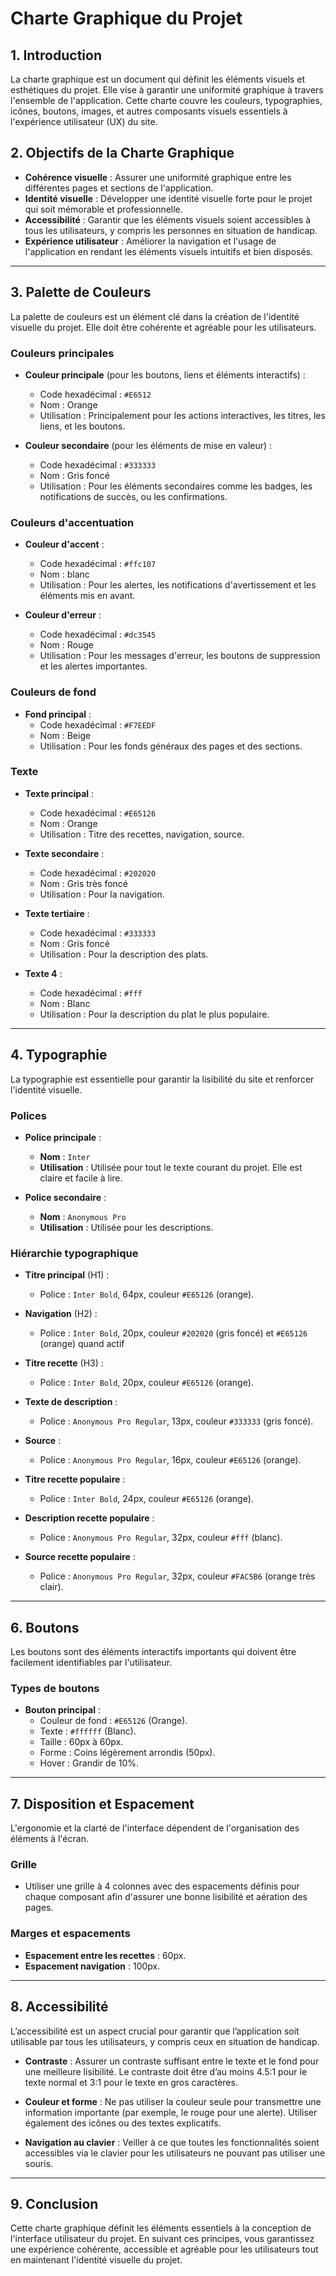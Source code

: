 # Charte Graphique du Projet

## 1. Introduction
La charte graphique est un document qui définit les éléments visuels et esthétiques du projet. Elle vise à garantir une uniformité graphique à travers l'ensemble de l'application. Cette charte couvre les couleurs, typographies, icônes, boutons, images, et autres composants visuels essentiels à l'expérience utilisateur (UX) du site.

## 2. Objectifs de la Charte Graphique
- **Cohérence visuelle** : Assurer une uniformité graphique entre les différentes pages et sections de l'application.
- **Identité visuelle** : Développer une identité visuelle forte pour le projet qui soit mémorable et professionnelle.
- **Accessibilité** : Garantir que les éléments visuels soient accessibles à tous les utilisateurs, y compris les personnes en situation de handicap.
- **Expérience utilisateur** : Améliorer la navigation et l'usage de l'application en rendant les éléments visuels intuitifs et bien disposés.

---

## 3. Palette de Couleurs
La palette de couleurs est un élément clé dans la création de l'identité visuelle du projet. Elle doit être cohérente et agréable pour les utilisateurs.

### Couleurs principales
- **Couleur principale** (pour les boutons, liens et éléments interactifs) :  
  - Code hexadécimal : `#E6512`  
  - Nom : Orange 
  - Utilisation : Principalement pour les actions interactives, les titres, les liens, et les boutons.  
  
- **Couleur secondaire** (pour les éléments de mise en valeur) :
  - Code hexadécimal : `#333333`  
  - Nom : Gris foncé  
  - Utilisation : Pour les éléments secondaires comme les badges, les notifications de succès, ou les confirmations.

### Couleurs d'accentuation
- **Couleur d'accent** :  
  - Code hexadécimal : `#ffc107`  
  - Nom : blanc  
  - Utilisation : Pour les alertes, les notifications d'avertissement et les éléments mis en avant.
  
- **Couleur d'erreur** :  
  - Code hexadécimal : `#dc3545`  
  - Nom : Rouge  
  - Utilisation : Pour les messages d'erreur, les boutons de suppression et les alertes importantes.

### Couleurs de fond
- **Fond principal** :  
  - Code hexadécimal : `#F7EEDF`  
  - Nom : Beige  
  - Utilisation : Pour les fonds généraux des pages et des sections.


### Texte
- **Texte principal** :  
  - Code hexadécimal : `#E65126`  
  - Nom : Orange  
  - Utilisation : Titre des recettes, navigation, source.

- **Texte secondaire** :  
  - Code hexadécimal : `#202020`  
  - Nom : Gris très foncé  
  - Utilisation : Pour la navigation.

- **Texte tertiaire** :  
  - Code hexadécimal : `#333333`  
  - Nom : Gris foncé  
  - Utilisation : Pour la description des plats.

- **Texte 4** :  
  - Code hexadécimal : `#fff`  
  - Nom : Blanc 
  - Utilisation : Pour la description du plat le plus populaire.

---

## 4. Typographie
La typographie est essentielle pour garantir la lisibilité du site et renforcer l'identité visuelle.

### Polices
- **Police principale** :  
  - **Nom** : `Inter`  
  - **Utilisation** : Utilisée pour tout le texte courant du projet. Elle est claire et facile à lire.
  
- **Police secondaire** :  
  - **Nom** : `Anonymous Pro`  
  - **Utilisation** : Utilisée pour les descriptions.

### Hiérarchie typographique
- **Titre principal** (H1) :  
  - Police : `Inter Bold`, 64px, couleur `#E65126` (orange).

- **Navigation** (H2) :  
  - Police : `Inter Bold`, 20px, couleur `#202020` (gris foncé) et `#E65126` (orange) quand actif
  
- **Titre recette** (H3) :  
  - Police : `Inter Bold`, 20px, couleur `#E65126` (orange).
  
- **Texte de description** :  
  - Police : `Anonymous Pro Regular`, 13px, couleur `#333333` (gris foncé).
  
- **Source** :  
  - Police : `Anonymous Pro Regular`, 16px, couleur `#E65126` (orange).

- **Titre recette populaire** :  
  - Police : `Inter Bold`, 24px, couleur `#E65126` (orange).

- **Description recette populaire** :  
  - Police : `Anonymous Pro Regular`, 32px, couleur `#fff` (blanc).

- **Source recette populaire** :  
  - Police : `Anonymous Pro Regular`, 32px, couleur `#FAC5B6` (orange très clair).


---

## 6. Boutons
Les boutons sont des éléments interactifs importants qui doivent être facilement identifiables par l'utilisateur.

### Types de boutons
- **Bouton principal** :
  - Couleur de fond : `#E65126` (Orange).
  - Texte : `#ffffff` (Blanc).
  - Taille : 60px à 60px.
  - Forme : Coins légèrement arrondis (50px).
  - Hover : Grandir de 10%.

---

## 7. Disposition et Espacement
L'ergonomie et la clarté de l'interface dépendent de l'organisation des éléments à l'écran.

### Grille
- Utiliser une grille à 4 colonnes avec des espacements définis pour chaque composant afin d'assurer une bonne lisibilité et aération des pages.

### Marges et espacements
- **Espacement entre les recettes** : 60px.
- **Espacement navigation** : 100px.

---

## 8. Accessibilité
L’accessibilité est un aspect crucial pour garantir que l’application soit utilisable par tous les utilisateurs, y compris ceux en situation de handicap.

- **Contraste** : Assurer un contraste suffisant entre le texte et le fond pour une meilleure lisibilité. Le contraste doit être d’au moins 4.5:1 pour le texte normal et 3:1 pour le texte en gros caractères.
  
- **Couleur et forme** : Ne pas utiliser la couleur seule pour transmettre une information importante (par exemple, le rouge pour une alerte). Utiliser également des icônes ou des textes explicatifs.

- **Navigation au clavier** : Veiller à ce que toutes les fonctionnalités soient accessibles via le clavier pour les utilisateurs ne pouvant pas utiliser une souris.

---

## 9. Conclusion
Cette charte graphique définit les éléments essentiels à la conception de l'interface utilisateur du projet. En suivant ces principes, vous garantissez une expérience cohérente, accessible et agréable pour les utilisateurs tout en maintenant l'identité visuelle du projet.
